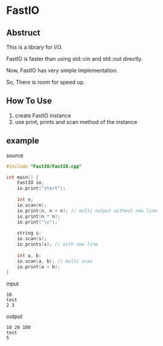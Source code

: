# FastIO

## Abstruct
This is a library for I/O.

FastIO is faster than using std::cin and std::out directly.

Now, FastIO has very simple Implementation.

So, There is room for speed up.

## How To Use
1. create FastIO instance
1. use print, prints and scan method of the instance

## example

source
```C++
#include "FastIO/FastIO.cpp"

int main() {
    FastIO io;
    io.print("start");
    
    int n;
    io.scan(n);
    io.print(n, n + n); // multi output without new line
    io.print(n * n);
    io.print("\n");
    
    string s;
    io.scan(s);
    io.prints(s); // with new line
    
    int a, b;
    io.scan(a, b); // multi scan
    io.print(a + b);
}
```

input
```
10
test
2 3
```

output
```
10 20 100
test
5
```